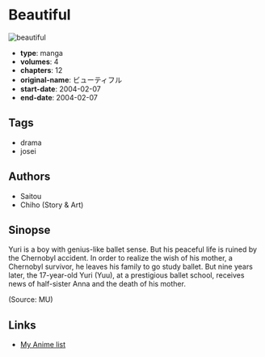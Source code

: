 # Beautiful

![beautiful](https://cdn.myanimelist.net/images/manga/1/130251.jpg)

-   **type**: manga
-   **volumes**: 4
-   **chapters**: 12
-   **original-name**: ビューティフル
-   **start-date**: 2004-02-07
-   **end-date**: 2004-02-07

## Tags

-   drama
-   josei

## Authors

-   Saitou
-   Chiho (Story & Art)

## Sinopse

Yuri is a boy with genius-like ballet sense. But his peaceful life is ruined by the Chernobyl accident. In order to realize the wish of his mother, a Chernobyl survivor, he leaves his family to go study ballet. But nine years later, the 17-year-old Yuri (Yuu), at a prestigious ballet school, receives news of half-sister Anna and the death of his mother.

(Source: MU)

## Links

-   [My Anime list](https://myanimelist.net/manga/75183/Beautiful)
